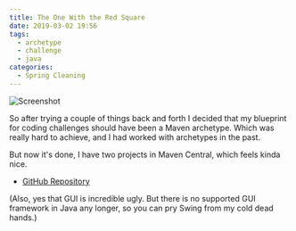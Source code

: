 ```yaml
---
title: The One With the Red Square
date: 2019-03-02 19:56
tags:
  - archetype
  - challenge
  - java
categories:
  - Spring Cleaning
---
```


![Screenshot](https://raw.githubusercontent.com/slothsoft/framework-challenger/master/readme/mapbased.png)

So after trying  a couple of things back and forth I decided that my blueprint for coding challenges should have been a Maven archetype. Which was really hard to achieve, and I had worked with archetypes in the past. 

<!-- more --> 

But now it's done, I have two projects in Maven Central, which feels kinda nice.

- [GitHub Repository](https://github.com/slothsoft/framework-challenger)

(Also, yes that GUI is incredible ugly. But there is no supported GUI framework in Java any longer, so you can pry Swing from my cold dead hands.)